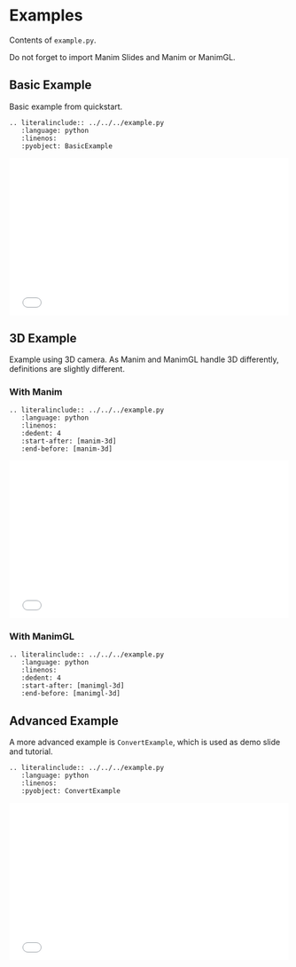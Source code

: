 # Examples

Contents of `example.py`.

Do not forget to import Manim Slides and Manim or ManimGL.

## Basic Example

Basic example from quickstart.

```{eval-rst}
.. literalinclude:: ../../../example.py
   :language: python
   :linenos:
   :pyobject: BasicExample
```

<div style="position:relative;padding-bottom:56.25%;"> <iframe style="width:100%;height:100%;position:absolute;left:0px;top:0px;" frameborder="0" width="100%" height="100%" allowfullscreen allow="autoplay" src="../_static/basic_example.html"></iframe></div>

## 3D Example

Example using 3D camera. As Manim and ManimGL handle 3D differently, definitions are slightly different.

### With Manim

```{eval-rst}
.. literalinclude:: ../../../example.py
   :language: python
   :linenos:
   :dedent: 4
   :start-after: [manim-3d]
   :end-before: [manim-3d]
```

<div style="position:relative;padding-bottom:56.25%;"> <iframe style="width:100%;height:100%;position:absolute;left:0px;top:0px;" frameborder="0" width="100%" height="100%" allowfullscreen allow="autoplay" src="../_static/three_d_example.html"></iframe></div>

### With ManimGL

```{eval-rst}
.. literalinclude:: ../../../example.py
   :language: python
   :linenos:
   :dedent: 4
   :start-after: [manimgl-3d]
   :end-before: [manimgl-3d]
```

## Advanced Example

A more advanced example is `ConvertExample`, which is used as demo slide and tutorial.

```{eval-rst}
.. literalinclude:: ../../../example.py
   :language: python
   :linenos:
   :pyobject: ConvertExample
```

<div style="position:relative;padding-bottom:56.25%;"> <iframe style="width:100%;height:100%;position:absolute;left:0px;top:0px;" frameborder="0" width="100%" height="100%" allowfullscreen allow="autoplay" src="../_static/slides.html"></iframe></div>
